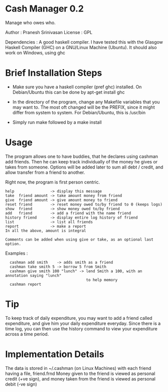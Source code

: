 Cash Manager 0.2
================

Manage who owes who.

Author : Pranesh Srinivasan
License : GPL

Dependencies : A good haskell compiler. I have tested this with the Glasgow
Haskell Compiler (GHC) on a GNU/Linux Machine (Ubuntu). It should also
work on Windows, using ghc

Brief Installation Steps
========================

* Make sure you have a haskell compiler (pref ghc) installed. On
  Debian/Ubuntu this can be done by 
    apt-get install ghc
  
* In the directory of the program, change any Makefile variables that
  you may want to. The most oft changed will be the PREFIX, since it
  might differ from system to system. For Debian/Ubuntu, this is
  /usr/bin

* Simply run make followed by a make install


Usage
=====
The program allows one to have buddies, that he declares using cashman add
friends. Then he can keep track individually of the money he gives or takes
from someone. Options will be added later to sum all debt / credit, and
allow transfer from a friend to another.

Right now, the program is first person centric.

    help                -> display this message
    take  friend amount -> take amount money from friend 
    give  friend amount -> give amount money to friend 
    reset friend        -> reset money owed to/by friend to 0 (keeps logs)
    show  friend        -> show money owed to/by friend
    add   friend        -> add a friend with the name friend
    history friend      -> display entire log history of friend
    list                -> list all friends
    report              -> make a report
    In all the above, amount is integral

    Comments can be added when using give or take, as an optional last option.

Examples : 

      cashman add smith    -> adds smith as a friend 
      cashman take smith 5 -> borrow 5 from Smith
      cashman give smith 100 "lunch" -> lend Smith a 100, with an annotation saying "lunch"
                                        to help memory
      cashman report

Tip
===
To keep track of daily expenditure, you may want to add a friend called
expenditure, and give him your daily expenditure everyday. Since there is a
time log, you can then use the history command to view your expenditure
across a time period.


Implementation Details
======================
The data is stored in ~/.cashman (on Linux Machines) with each friend having a
file, friend.frnd Money given to the friend is viewed as personal credit (+ve
sign), and money taken from the friend is viewed as personal debit (-ve sign)


